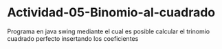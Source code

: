 # Actividad-05-Binomio-al-cuadrado
Programa en java swing mediante el cual es posible calcular el trinomio cuadrado perfecto insertando los coeficientes 
